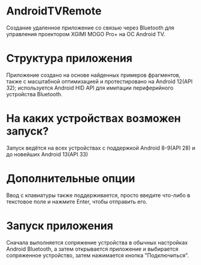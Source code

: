 # AndroidTVRemote
Создание удаленное приложение со связью через Bluetooth для управления проектором XGIMI MOGO Pro+ на ОС Android TV.

# Структура приложения
Приложение создано на основе найденных примеров фрагментов, также с масштабной оптимизацией и протестировано на Android 12(API 32); используется Android HID API для имитации периферийного устройства Bluetooth.

# На каких устройствах возможен запуск?
Запуск ведётся на всех устройствах с поддержкой Android 8-9(API 28) и до новейших Android 13(API 33)

# Дополнительные опции
Ввод с клавиатуры также поддерживается, просто введите что-либо в текстовое поле и нажмите Enter, чтобы отправить его.

# Запуск приложения
Сначала выполняется сопряжение устройства в обычных настройках Android Bluetooth, а затем открывается приложение и выбирается сопряженное устройство, затем нажимается кнопка "Подключиться".

